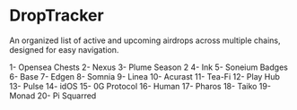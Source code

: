 # DropTracker
An organized list of active and upcoming airdrops across multiple chains, designed for easy navigation.

1- Opensea Chests
2- Nexus
3- Plume Season 2
4- Ink 
5- Soneium Badges
6- Base
7- Edgen 
8- Somnia
9- Linea
10- Acurast
11- Tea-Fi
12- Play Hub
13- Pulse
14- idOS
15- 0G Protocol
16- Human
17- Pharos
18- Taiko
19- Monad
20- Pi Squarred
